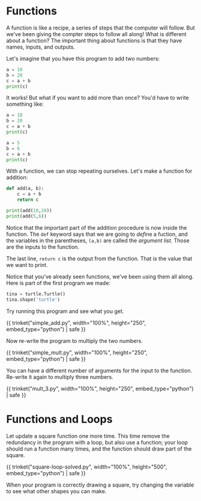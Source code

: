 # Functions

A function is like a recipe, a series of steps that the computer will follow.
But we've been giving the compter steps to follow all along! What is different
about a function? The important thing about functions is that they have
names, inputs, and outputs.

Let's imagine that you have this program to add two numbers:

```python 
a = 10
b = 20
c = a + b
print(c)
```

It works! But what if you want to add more than once? You'd have to write something like: 

```python 
a = 10
b = 20
c = a + b
print(c)

a = 5
b = 6
c = a + b
print(c)

```

With a function, we can stop repeating ourselves. Let's make a function for addition: 

```python
def add(a, b):
	c = a + b
	return c

print(add(10,20))
print(add(5,6))
```

Notice that the important part of the addition procedure is now inside the
function. The `def` keyword says that we are going to *def*ine a fuction, and the
variables in the parentheses, `(a,b)` are called the _argument list_. Those are the inputs to 
the function. 

The last line, `return c` is the output from the function. That is the value that we want to print. 

Notice that you've already seen functions, we've been using them all along. Here is
part of the first program we made:

```python
tina = turtle.Turtle()
tina.shape('turtle')
```


Try running this program and see what you get.

{{ trinket("simple_add.py", width="100%", height="250", embed_type="python") | safe }}


Now re-write the program to multiply the two numbers. 


{{ trinket("simple_mult.py", width="100%", height="250", embed_type="python") | safe }}


You can have a different number of arguments for the input to the function.
Re-write it again to multiply three numbers. 


{{ trinket("mult_3.py", width="100%", height="250", embed_type="python") | safe }}


# Functions and Loops

Let update a square function one more time. This time remove the redundancy in
the program with a loop, but also use a function; your loop should run a
function many times, and the function should draw part of the square. 

{{ trinket("square-loop-solved.py", width="100%", height="500", embed_type="python") | safe }}

When your program is correctly drawing a square, try changing the 
variable to see what other shapes you can make. 


